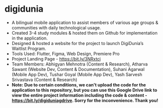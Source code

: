 # digidunia
- A bilingual mobile application to assist members of various age groups &amp; communities with daily technological usage.
- Created 3-4 study modules & hosted them on Github for implementation in the application.
- Designed & hosted a website for the project to launch DigiDunia’s Waitlist Program.
- Tools Used: Flutter, Figma, Web Design, Premiere Pro
- Project Landing Page - https://bit.ly/3NRxtcj
- Team Members: Abhigyan Mehnotra (Content & Research), Atharva Sawant (Website Dev, Content & Documentation), Suhani Agarwal (Mobile App Dev), Tushar Goyal (Mobile App Dev), Yash Sarvesh Srivastava (Content & Research)
- **Note: Due to certain conditions, we can't upload the code for the application to this repository, but you can use this Google Drive link to view the entire project information including the code & content - https://bit.ly/digiduniagdrive. Sorry for the inconvenience. Thank you!**
